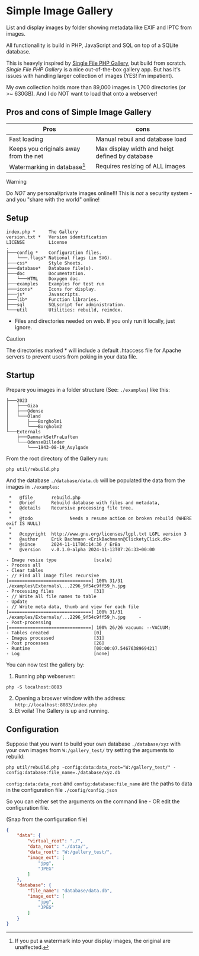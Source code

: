 # Simple Image Gallery 	

List and display images by folder showing metadata like EXIF and IPTC from images.

All functionallity is build in PHP, JavaScript and SQL on top of a SQLite database.

This is heavyly inspired by [Single File PHP Gallery](https://sye.dk/sfpg/), but build from scratch.
_Single File PHP Gallery_ is a nice out-of-the-box gallery app. But has it's issues with handling larger collection of images (YES! I'm impatient).

My own collection holds more than 89,000 images in 1,700 directories (or >~ 630GB).
And I do NOT want to load that onto a webserver!


## Pros and cons of **Simple Image Gallery**

Pros | cons
---|---
Fast loading	| Manual rebuil and database load
Keeps you originals away from the net	| Max display width and heigt defined by database
Watermarking in database[^watermark] | Requires resizing of ALL images

[^watermark]: If you put a watermark into your display images, the original are unaffected.


> [!WARNING]  
> Do *NOT* any personal/private images online!!! This is *not* a security system - and you "share with the world" online!


## Setup

```
index.php *     The Gallery
version.txt *   Version identification
LICENSE         License 
.
├───config *    Configuration files.
│   └───.flags* National flags (in SVG).
├───css*        Style Sheets.
├───database*   Database file(s).
├───doc         Documentation.
│   └───HTML    Doxygen doc.
├───examples    Examples for test run
├───icons*      Icons for display.
├───js*         Javascripts.
├───lib*        Function libraries.
├───sql         SQLscript for administration.
└───util        Utilities: rebuild, reindex.
```

* Files and directories needed on web. If you only run it locally, just ignore.


> [!CAUTION]
> The directories marked * will include a default .htaccess file for Apache servers to prevent users from poking in your data file.


## Startup

Prepare you images in a folder structure (See: `./examples`) like this:

```
├───2023
│   ├───Giza
│   ├───Odense
│   └───Öland
│       ├───Borgholm1
│       └───Borgholm2
└───Externals
    ├───DanmarkSetFraLuften
    └───OdenseBilleder
        └───1943-08-19_Asylgade
```

From the root directory of the Gallery run:

```console
php util/rebuild.php 
```

And the database `./database/data.db` will be populated the data from the images in `./examples`:

```console
 *   @file       rebuild.php
 *   @brief      Rebuild database with files and metadata,
 *   @details    Recursive processing file tree.
 *
 *   @todo              Needs a resume action on broken rebuild (WHERE exif IS NULL)
 *
 *   @copyright  http://www.gnu.org/licenses/lgpl.txt LGPL version 3
 *   @author     Erik Bachmann <ErikBachmann@ClicketyClick.dk>
 *   @since      2024-11-11T06:14:36 / ErBa
 *   @version    v.0.1.0-alpha 2024-11-13T07:26:33+00:00

- Image resize type              [scale]
- Process all
- Clear tables
- // Find all image files recursive
[===============================] 100% 31/31 ./examples\Externals\...2296_9f54c9ff59_h.jpg
- Processing files               [31]
- // Write all file names to table
- Update
- // Write meta data, thumb and view for each file
[===============================] 100% 31/31 ./examples/Externals/...2296_9f54c9ff59_h.jpg     -
- Post-processing
[===============================] 100% 26/26 vacuum: --VACUUM;
- Tables created                 [0]
- Images processed               [31]
- Post processes                 [26]
- Runtime                        [00:00:07.5467638969421]
- Log                            [none]
```

You can now test the gallery by:

1. Running php webserver:
```console
php -S localhost:8083
```
2. Opening a broswer window with the address: `http://localhost:8083/index.php`
3. Et voila! The Gallery is up and running.

## Configuration

Suppose that you want to build your own database `./database/xyz` with your own images from `W:/gallery_test/` try setting the arguments to rebuild:

```console
php util/rebuild.php -config:data:data_root="W:/gallery_test/" -config:database:file_name=./database/xyz.db
```

`config:data:data_root` and `config:database:file_name` are the paths to data in the configuration file `./config/config.json`

So you can either set the arguments on the command line - OR edit the configuration file.

(Snap from the configuration file)
```json
{
	"data": {
		"virtual_root": "./",
		"data_root": "./data/",
		"data_root": "W:/gallery_test/",
		"image_ext": [
			"jpg",
			"JPEG"
		]
	},
	"database": {
		"file_name": "database/data.db",
		"image_ext": [
			"jpg",
			"JPEG"
		]
	}
}
```
